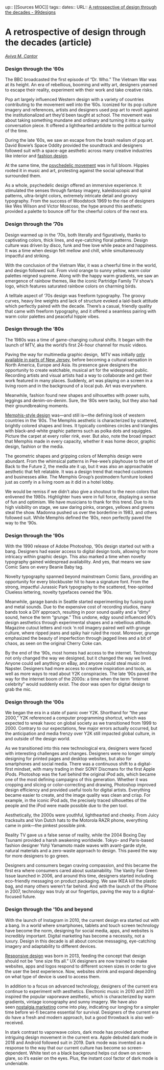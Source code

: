 up:: [[Sources MOC]]
tags::
dates::
URL::  [A retrospective of design through the decades - 99designs](https://99designs.com/blog/design-history-movements/design-through-the-decades/)

# A retrospective of design through the decades (article)
*[Aviva M. Cantor](https://99designs.com/blog/author/aviva/)*



### Design through the ’60s

The BBC broadcasted the first episode of “Dr. Who.” The Vietnam War was at its height. An era of rebellious, booming and witty art, designers yearned to escape their reality, experiment with their work and take creative risks.

Pop art largely influenced Western design with a variety of countries contributing to the movement well into the ’60s. Iconized for its pop culture imagery and references, artists and designers used pop art to revolt against the institutionalized art they’d been taught at school. The movement was about taking something mundane and ordinary and turning it into a quirky conversation piece. It offered a lighthearted antidote to the political turmoil of the time.

During the late ’60s, we saw an escape from the brash realism of pop art. David Bowie’s Space Oddity provided the soundtrack and designers followed suit with a space-age aesthetic across many creative industries like interior and [fashion design](https://www.wmagazine.com/story/space-age-style-history-courreges#:~:text=In%20the%20'60s%2C%20Space%20Age,moon%20was%20still%20far%20off.).

At the same time, the [psychedelic movement](https://99designs.com/blog/design-history-movements/psychedelic-design/) was in full bloom. Hippies rooted it in music and art, protesting against the social upheaval that surrounded them.

As a whole, psychedelic design offered an immersive experience. It stimulated the senses through fantasy imagery, kaleidoscopic and spiral patterns, ultra-bright colors, extremely intricate detail and groovy typography. From the success of Woodstock 1969 to the rise of designers like Wes Wilson and Victor Moscoso, the hype around this aesthetic provided a palette to bounce off for the cheerful colors of the next era.


### Design through the ’70s

Design warmed up in the ‘70s, both literally and figuratively, thanks to captivating colors, thick lines, and eye-catching floral patterns. Design culture was driven by disco, funk and free love while peace and happiness. It was a time when design felt mellow and chill, while simultaneously impactful and striking.

With the conclusion of the Vietnam War, it was a cheerful time in the world, and design followed suit. From vivid orange to sunny yellow, warm color palettes reigned supreme. Along with the happy warm gradients, we saw an emergence of rainbow themes, like the iconic Partridge Family TV show’s logo, which features saturated rainbow colors on charming birds.

A telltale aspect of ‘70s design was freeform typography. The groovy curves, heavy line weights and lack of structure evoked a laid-back attitude which perfectly paired with the decade. There’s a casual, friendly quality that came with freeform typography, and it offered a seamless pairing with warm color palettes and peaceful hippie vibes.



### Design through the ’80s

The 1980s was a time of game-changing cultural shifts. It began with the launch of MTV, aka the world’s first 24-hour channel for music videos.

Paving the way for multimedia graphic design,  MTV was initially [only available in parts of New Jersey](https://www.history.com/this-day-in-history/mtv-launches), before becoming a cultural sensation in North America, Europe and Asia. Its presence gave designers the opportunity to create watchable, musical art for the widespread public. Recording artists and visual artists had a way to collaborate and get their work featured in many places. Suddenly, art was playing on a screen in a living room and in the background of a local pub. Art was everywhere.

Meanwhile, fashion found new shapes and silhouettes with power suits, leggings and denim-on-denim. Sure, the ‘80s were tacky, but they also had their groundbreaking moments.

[Memphis-style design](https://www.thespruce.com/memphis-design-style-5095944) was—and still is—the defining look of western countries in the ‘80s. The Memphis aesthetic is characterized by scattered, brightly colored shapes and lines. It typically combines circles and triangles with black-and-white graphic patterns such as polka dots and squiggles. Picture the carpet at every roller rink, ever. But also, note the broad impact that Memphis made in every capacity, whether it was home decor, graphic design, fashion or the media.

The geometric shapes and gripping colors of Memphis design were abundant. From the whimsical patterns in Pee-wee’s playhouse to the set of Back to the Future 2, the media ate it up, but it was also an approachable aesthetic that felt relatable. It was a design trend that reached customers and businesses alike. The Memphis Group’s postmodern furniture looked just as comfy in a living room as it did in a hotel lobby.

We would be remiss if we didn’t also give a shoutout to the neon colors that enlivened the 1980s. Highlighter hues were in full force, displaying a sense of fun and optimism. We have musicians to thank for this trend. Due to its high visibility on stage, we saw daring pinks, oranges, yellows and greens steal the show. Madonna pushed us over the borderline in 1983, and others followed suit. While Memphis defined the ‘80s, neon perfectly paved the way to the ‘90s.


### Design through the ’90s

With the 1990 release of Adobe Photoshop, ‘90s design started out with a bang. Designers had easier access to digital design tools, allowing for more intricacy within graphic design. This also marked a time when novelty typography gained widespread availability. And yes, that means we saw Comic Sans on every Beanie Baby tag.

Novelty typography spanned beyond mainstream Comic Sans, providing an opportunity for every blockbuster hit to have a signature font. From the strong, impactful Jurassic Park typography to the scattered, free-spirited Clueless lettering, novelty typefaces owned the ‘90s.

Meanwhile, garage bands in Seattle started experimenting by fusing punk and metal sounds. Due to the expensive cost of recording studios, many bands took a DIY approach, resulting in poor sound quality and a “dirty” sound, hence the term “grunge.” This undone, edgy sound influenced 90’s design aesthetics through experimental shapes and a rebellious attitude. Magazine cutout letters and rock ‘n roll imagery paired well with grunge culture, where ripped jeans and spiky hair ruled the roost. Moreover, grunge emphasized the beauty of imperfection through jagged lines and a bit of chaos, as seen on the original Cherry Coke can.

By the end of the ‘90s, most homes had access to the internet. Technology not only changed the way we designed, but it changed the way we lived. Anyone could sell anything on eBay, and anyone could steal music on Napster. Designers had more access to creative inspiration and tools, as well as more ways to read about Y2K conspiracies. The late ‘90s paved the way for the internet boom of the 2000s: a time when the term “internet celebrity” would suddenly exist. The door was open for digital design to grab the mic.


### Design through the ’00s

We began the era in a state of panic over Y2K. Shorthand for “the year 2000,” Y2K referenced a computer programming shortcut, which was expected to wreak havoc on global society as we transitioned from 1999 to 2000. Contrary to our expectations, few major errors actually occurred, but the anticipation and media frenzy over Y2K still impacted global culture, in and outside of the design world.

As we transitioned into this new technological era, designers were faced with interesting challenges and changes. Designers were no longer simply designing for printed pages and desktop websites, but also for smartphones and social media. There was a continuous shift to a digital-first mindset, with many trading in their SONY Discmans for the first Apple iPods. Photoshop was the fuel behind the original iPod ads, which became one of the most defining campaigns of this generation. Whether it was cropping and slicing or color-correcting and drawing, Photoshop improved design efficiency and provided useful tools for digital artists. Everything became easier to create, and the image quality was clean and crisp. For example, in the iconic iPod ads, the precisely traced silhouettes of the people and the iPod were made possible due to the pen tool.

Aesthetically, the 2000s were youthful, lighthearted and cheeky. From Juicy tracksuits and Von Dutch hats to the Motorola RAZR phone, everything came in pink—the pinkest possible pink.

Reality TV gave us a false sense of reality, while the 2004 Boxing Day Tsunami provided a harsh awakening worldwide. Tokyo- and Paris-based fashion designer Yohji Yamamoto made waves with avant-garde style, natural materials and a zero-waste approach to design. This paved the way for more designers to go green.

Designers and consumers began craving compassion, and this became the first era where consumers cared about sustainability. The Vanity Fair Green Issue launched in 2006, and around this time, designers started including eco-friendly messaging on product packaging. We saw IKEA kill the plastic bag, and many others weren’t far behind. And with the launch of the iPhone in 2007, technology was truly at our fingertips, paving the way to a digital-focused future.



### Design through the ’10s and beyond

With the launch of Instagram in 2010, the current design era started out with a bang. In a world where smartphones, tablets and touch screen technology have become the norm, designing for social media, apps, and websites is incredibly important. Digital marketing has become a necessity, not a luxury. Design in this decade is all about concise messaging, eye-catching imagery and adaptability to different devices.

[Responsive design](https://99designs.com/blog/trends/responsive-logos/) was born in 2013, feeding the concept that design should not be “one size fits all.” UX designers are now trained to make websites, apps and logos respond to different screen sizes in order to give the user the best experience. Now, websites shrink and expand depending on what type of device is used to access them.

In addition to a focus on advanced technology, designers of the current era continue to experiment with aesthetics. Electronic music in 2010 and 2011 inspired the popular vaporwave aesthetic, which is characterized by warm gradients, vintage iconography and sunny imagery. We have also seen [nostalgia marketing](https://99designs.com/blog/design-history-movements/the-90s-design-trend/) come into play, indicating our longing for a simpler time before wi-fi became essential for survival. Designers of the current era do have a fresh and modern approach, but a good throwback is also well-received.

In stark contrast to vaporwave colors, dark mode has provided another intriguing design movement in the current era. Apple debuted dark mode in 2018 and Android followed suit in 2019. Dark mode was invented as a response to the way that our current culture has become so screen-dependent. White text on a black background helps cut down on screen glare, so it’s easier on the eyes. Plus, the instant cool factor of dark mode is undeniable.








